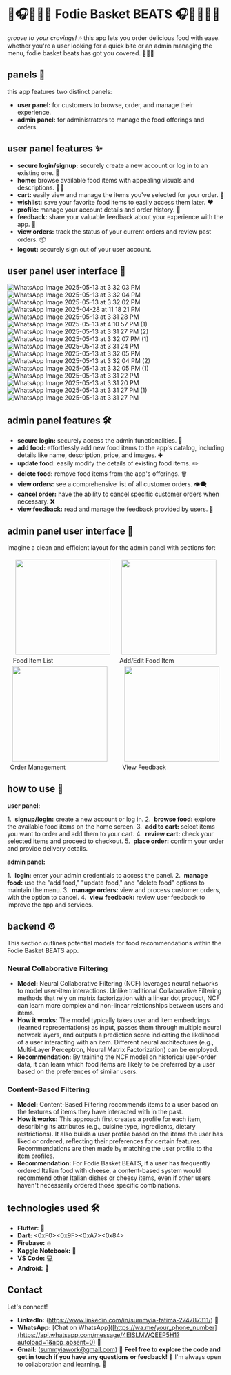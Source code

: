# 🧺🎧🍔🍕🍟 Fodie Basket BEATS 🎧🧺🍔🍕🍟

*groove to your cravings!* 🎶 this app lets you order delicious food with ease. whether you're a user looking for a quick bite or an admin managing the menu, fodie basket beats has got you covered. 🍔🍕🍟

## panels 🚪

this app features two distinct panels:

* **user panel:** for customers to browse, order, and manage their experience.
* **admin panel:** for administrators to manage the food offerings and orders.

## user panel features ✨

* **secure login/signup:** securely create a new account or log in to an existing one. 🔑
* **home:** browse available food items with appealing visuals and descriptions. 🍔🍕
* **cart:** easily view and manage the items you've selected for your order. 🛒
* **wishlist:** save your favorite food items to easily access them later. ❤️
* **profile:** manage your account details and order history. 👤
* **feedback:** share your valuable feedback about your experience with the app. 📝
* **view orders:** track the status of your current orders and review past orders. 📦
* **logout:** securely sign out of your user account.

## user panel user interface 📸
![WhatsApp Image 2025-05-13 at 3 32 03 PM](https://github.com/user-attachments/assets/f991c6f9-8198-4743-8539-69513c9ae316)
![WhatsApp Image 2025-05-13 at 3 32 04 PM](https://github.com/user-attachments/assets/f8d71b9d-448c-45a8-9360-a0b5c6fce1c6)
![WhatsApp Image 2025-05-13 at 3 32 02 PM](https://github.com/user-attachments/assets/7d3b24ab-e744-4b90-992a-bfffb7c3e677)
![WhatsApp Image 2025-04-28 at 11 18 21 PM](https://github.com/user-attachments/assets/70a02076-cfdd-4c17-b99d-96a10282213d)
![WhatsApp Image 2025-05-13 at 3 31 28 PM](https://github.com/user-attachments/assets/bcefabc4-bb26-4c32-a794-5c5448a89b46)
![WhatsApp Image 2025-05-13 at 4 10 57 PM (1)](https://github.com/user-attachments/assets/c3a020f1-8a9f-42ba-b7a7-0e5d73aca1f8)
![WhatsApp Image 2025-05-13 at 3 31 27 PM (2)](https://github.com/user-attachments/assets/dfbab4d9-8fb7-413e-bcdf-1f77ebbd591d)
![WhatsApp Image 2025-05-13 at 3 32 07 PM (1)](https://github.com/user-attachments/assets/86674a23-b9a3-42c8-884c-17bdce7f54fa)
![WhatsApp Image 2025-05-13 at 3 31 24 PM](https://github.com/user-attachments/assets/e48abe1d-18af-4573-8fdb-6ce9a9d0dc37)
![WhatsApp Image 2025-05-13 at 3 32 05 PM](https://github.com/user-attachments/assets/915843ec-acfe-4a3f-9a65-0e2d91caa297)
![WhatsApp Image 2025-05-13 at 3 32 04 PM (2)](https://github.com/user-attachments/assets/310c9388-cc07-43b2-9f26-e4c8c66d43d4)
![WhatsApp Image 2025-05-13 at 3 32 05 PM (1)](https://github.com/user-attachments/assets/5eafc355-a66a-45c4-b79f-32528303b740)
![WhatsApp Image 2025-05-13 at 3 31 22 PM](https://github.com/user-attachments/assets/c1be36f8-9e79-4197-b349-f26bf3299146)
![WhatsApp Image 2025-05-13 at 3 31 20 PM](https://github.com/user-attachments/assets/1b6f0587-085d-4dd8-8974-d03c4fb51c1c)
![WhatsApp Image 2025-05-13 at 3 31 27 PM (1)](https://github.com/user-attachments/assets/8d94f480-217d-4a91-b1af-77fc14e3e291)
![WhatsApp Image 2025-05-13 at 3 31 27 PM](https://github.com/user-attachments/assets/d372e19d-3ec5-4426-8b70-3c3e8df2be1d)





## admin panel features 🛠️

* **secure login:** securely access the admin functionalities. 🔑
* **add food:** effortlessly add new food items to the app's catalog, including details like name, description, price, and images. ➕
* **update food:** easily modify the details of existing food items. ✏️
* **delete food:** remove food items from the app's offerings. 🗑️
* **view orders:** see a comprehensive list of all customer orders. 👁️‍🗨️
* **cancel order:** have the ability to cancel specific customer orders when necessary. ❌
* **view feedback:** read and manage the feedback provided by users. 💬

## admin panel user interface 📸

Imagine a clean and efficient layout for the admin panel with sections for:

<div style="display: flex; flex-wrap: wrap; justify-content: space-around;">
  <div><img src="https://github.com/user-attachments/assets/67c719fd-2778-4069-a411-b04bc5b7a9ad" width="220" height="auto" style="margin: 5px;"><div>Food Item List</div></div>
  <div><img src="https://github.com/user-attachments/assets/29ec0f97-10d0-4990-8e55-f0f8d0c23636" width="220" height="auto" style="margin: 5px;"><div>Add/Edit Food Item</div></div>
  <div><img src="https://github.com/user-attachments/assets/58830ac4-7b4e-4e3d-931c-b30fd96ce8b9" width="220" height="auto" style="margin: 5px;"><div>Order Management</div></div>
  <div><img src="https://github.com/user-attachments/assets/205fb8f3-98c8-4e0e-877e-c52d267aa814" width="220" height="auto" style="margin: 5px;"><div>View Feedback</div></div>
</div>

## how to use 🚀

**user panel:**

1.  **signup/login:** create a new account or log in.
2.  **browse food:** explore the available food items on the home screen.
3.  **add to cart:** select items you want to order and add them to your cart.
4.  **review cart:** check your selected items and proceed to checkout.
5.  **place order:** confirm your order and provide delivery details.

**admin panel:**

1.  **login:** enter your admin credentials to access the panel.
2.  **manage food:** use the "add food," "update food," and "delete food" options to maintain the menu.
3.  **manage orders:** view and process customer orders, with the option to cancel.
4.  **view feedback:** review user feedback to improve the app and services.

## backend ⚙️

This section outlines potential models for food recommendations within the Fodie Basket BEATS app.

### Neural Collaborative Filtering

* **Model:** Neural Collaborative Filtering (NCF) leverages neural networks to model user-item interactions. Unlike traditional Collaborative Filtering methods that rely on matrix factorization with a linear dot product, NCF can learn more complex and non-linear relationships between users and items.
* **How it works:** The model typically takes user and item embeddings (learned representations) as input, passes them through multiple neural network layers, and outputs a prediction score indicating the likelihood of a user interacting with an item. Different neural architectures (e.g., Multi-Layer Perceptron, Neural Matrix Factorization) can be employed.
* **Recommendation:** By training the NCF model on historical user-order data, it can learn which food items are likely to be preferred by a user based on the preferences of similar users.

### Content-Based Filtering

* **Model:** Content-Based Filtering recommends items to a user based on the features of items they have interacted with in the past.
* **How it works:** This approach first creates a profile for each item, describing its attributes (e.g., cuisine type, ingredients, dietary restrictions). It also builds a user profile based on the items the user has liked or ordered, reflecting their preferences for certain features. Recommendations are then made by matching the user profile to the item profiles.
* **Recommendation:** For Fodie Basket BEATS, if a user has frequently ordered Italian food with cheese, a content-based system would recommend other Italian dishes or cheesy items, even if other users haven't necessarily ordered those specific combinations.

## technologies used 🛠️
* **Flutter:** 💙
* **Dart:** <0xF0><0x9F><0xA7><0x84>
* **Firebase:** 🔥
* **Kaggle Notebook:** 📒
* **VS Code:** 💻
* **Android:** 🤖

## Contact
Let's connect!
* **LinkedIn:** (https://www.linkedin.com/in/summyia-fatima-274787311/) 🔗
* **WhatsApp:** [Chat on WhatsApp]([https://wa.me/your_phone_number](https://api.whatsapp.com/message/4EISLMWQEEP5H1?autoload=1&app_absent=0) 💬 
* **Gmail:** (summyiawork@gmail.com) 📧
**Feel free to explore the code and get in touch if you have any questions or feedback!**  💬  I'm always open to collaboration and learning.  🤝
